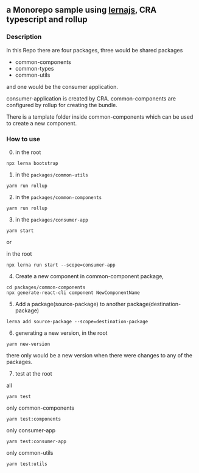 ## a Monorepo sample using [lernajs](https://lerna.js.org/), CRA typescript and rollup 
### Description

In this Repo there are four packages, three would be shared packages 
 - common-components
 - common-types
 - common-utils

and one would be the consumer application.

consumer-application is created by CRA. common-components are configured by rollup for creating the bundle. 

There is a template folder inside common-components which can be used to create a new component.


### How to use
0. in the root 
```
npx lerna bootstrap
```

1. in the `packages/common-utils` 
```
yarn run rollup
```

2. in the `packages/common-components` 
```
yarn run rollup
```

3. in the `packages/consumer-app`

```
yarn start
```

or

in the root
```
npx lerna run start --scope=consumer-app
```

4. Create a new component in common-component package,

```
cd packages/common-components
npx generate-react-cli component NewComponentName
```

5. Add a package(source-package) to another package(destination-package)

```
lerna add source-package --scope=destination-package
```

6. generating a new version, in the root

```
yarn new-version
```

there only would be a new version when there were changes to any of the packages.

7. test at the root

all
```
yarn test
```

only common-components
```
yarn test:components
```

only consumer-app
```
yarn test:consumer-app
```

only common-utils
```
yarn test:utils
```
